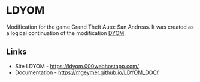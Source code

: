 # LDYOM
Modification for the game Grand Theft Auto: San Andreas. It was created as a logical continuation of the modification [DYOM](https://dyom.gtagames.nl/).

## Links
* Site LDYOM - https://ldyom.000webhostapp.com/
* Documentation - https://mgeymer.github.io/LDYOM_DOC/